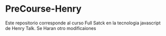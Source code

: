 # PreCourse-Henry
Este repositorio corresponde al curso Full Satck en la tecnologia javascript de Henry Talk. Se Haran otro modificaiones
